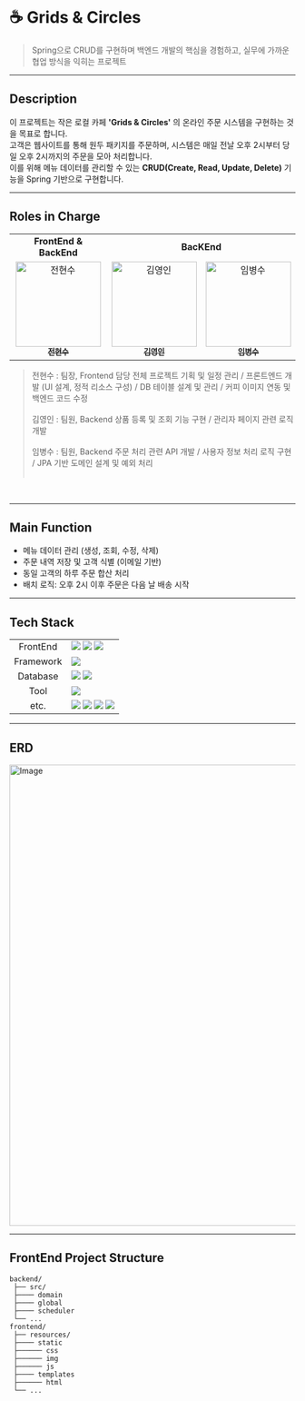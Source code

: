 # ☕️ Grids & Circles

> Spring으로 CRUD를 구현하며 백엔드 개발의 핵심을 경험하고, 실무에 가까운 협업 방식을 익히는 프로젝트

---

## Description
이 프로젝트는 작은 로컬 카페 **'Grids & Circles'** 의 온라인 주문 시스템을 구현하는 것을 목표로 합니다.  
고객은 웹사이트를 통해 원두 패키지를 주문하며, 시스템은 매일 전날 오후 2시부터 당일 오후 2시까지의 주문을 모아 처리합니다.  
이를 위해 메뉴 데이터를 관리할 수 있는 **CRUD(Create, Read, Update, Delete)** 기능을 Spring 기반으로 구현합니다.  

---

## Roles in Charge

<div sytle="overflow:hidden;">
<table>
  <tr>
    <td colspan="1" align="center"><strong>FrontEnd & BackEnd</strong></td>
    <td colspan="2" align="center"><strong>BacKEnd</strong></td>
  </tr>
  <tr>
    <td align="center">
      <a href="https://github.com/thatgirls00"><img src="https://avatars.githubusercontent.com/u/109068985?v=4" width="150px;" alt="전현수"/><br/><sub><b>전현수</b></sub></a>
    </td>
    <td align="center">
      <a href="https://github.com/whyin"><img src="https://avatars.githubusercontent.com/u/67681246?v=4" width="150px" alt="김영인"/><br/><sub><b>김영인</b></sub></a>
    </td>
    <td align="center">
      <a href="https://github.com/LimByeongSu"><img src="https://avatars.githubusercontent.com/u/184930643?v=4" width="150px" alt="임병수"/><br/><sub><b>임병수</b></sub></a>
    </td>
  </tr>
</table>

> 전현수 : 팀장, Frontend 담당 전체 프로젝트 기획 및 일정 관리 / 프론트엔드 개발 (UI 설계, 정적 리소스 구성) / DB 테이블 설계 및 관리 / 커피 이미지 연동 및 백엔드 코드 수정 <br><br>
> 김영인 : 팀원, Backend 상품 등록 및 조회 기능 구현 / 관리자 페이지 관련 로직 개발 <br><br>
> 임병수 : 팀원, Backend 주문 처리 관련 API 개발 / 사용자 정보 처리 로직 구현 / JPA 기반 도메인 설계 및 예외 처리 <br><br>
</div>
<br>

---

## Main Function 
- 메뉴 데이터 관리 (생성, 조회, 수정, 삭제)  
- 주문 내역 저장 및 고객 식별 (이메일 기반)  
- 동일 고객의 하루 주문 합산 처리  
- 배치 로직: 오후 2시 이후 주문은 다음 날 배송 시작  

---

## Tech Stack
<div>
    <table>
        <tr>
            <td colspan="2" align="center">
               FrontEnd
            </td>
            <td colspan="4">
                    <img src = "https://img.shields.io/badge/html5-%23E34F26.svg?style=for-the-badge&logo=html5&logoColor=white">
                    <img src = "https://img.shields.io/badge/javascript-%23323330.svg?style=for-the-badge&logo=javascript&logoColor=%23F7DF1E">
                    <img src = "https://img.shields.io/badge/Thymeleaf-%23005C0F.svg?style=for-the-badge&logo=Thymeleaf&logoColor=white">
            </td>
        </tr>
        <tr>
            <td colspan="2" align="center">
                Framework
            </td>
            <td colspan="4">
                <img src="https://img.shields.io/badge/Spring Boot-6DB33F?style=for-the-badge&logo=springboot&logoColor=white">
            </td>
        </tr>
        <tr>
            <td colspan="2" align="center">
                Database
            </td>
            <td colspan="4">
                <img src="https://img.shields.io/badge/MySQL-4479A1?style=for-the-badge&logo=MySQL&logoColor=white">
                <img src="https://img.shields.io/badge/H2-000000?style=for-the-badge&logo=H2&logoColor=white">
            </td>
        </tr>
        <tr>
            <td colspan="2" align="center">
                Tool
            </td>
            <td colspan="4">
                <img src="https://img.shields.io/badge/IntelliJ IDEA-000000?style=for-the-badge&logo=intellijidea&logoColor=white">
            </td>
        </tr>
        <tr>
            <td colspan="2" align="center">
                etc.
            </td>
            <td colspan="4">
                <img src="https://img.shields.io/badge/GitHub-000000?style=for-the-badge&logo=GitHub&logoColor=white"/>
                <img src="https://img.shields.io/badge/Notion-000000?style=for-the-badge&logo=Notion&logoColor=white">
                <img src="https://img.shields.io/badge/Slack-000000?style=for-the-badge&logo=slack&logoColor=white">
                <img src="https://img.shields.io/badge/postman-FF6C37?style=for-the-badge&logo=postman&logoColor=white">
            </td>
        </tr>
    </table>
</div>

---

## ERD
<img width="2060" height="812" alt="Image" src="https://github.com/user-attachments/assets/959c23f1-0653-4c87-a717-ca007aa257a0" />

---


## FrontEnd Project Structure
```plaintext
backend/
 ├── src/
 ├──── domain
 ├──── global
 ├──── scheduler
 └── ...
frontend/
 ├── resources/
 ├──── static
 ├────── css
 ├────── img
 ├────── js
 ├──── templates
 ├────── html
 └── ...
